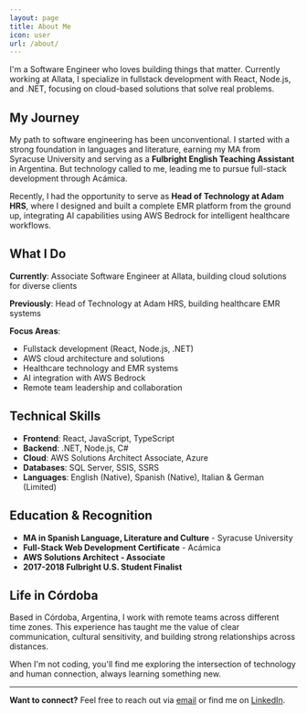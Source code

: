 ```yaml
---
layout: page
title: About Me
icon: user
url: /about/
---
```


I'm a Software Engineer who loves building things that matter. Currently working at Allata, I specialize in fullstack development with React, Node.js, and .NET, focusing on cloud-based solutions that solve real problems.

## <i class="fas fa-route"></i> My Journey

My path to software engineering has been unconventional. I started with a strong foundation in languages and literature, earning my MA from Syracuse University and serving as a **Fulbright English Teaching Assistant** in Argentina. But technology called to me, leading me to pursue full-stack development through Acámica.

Recently, I had the opportunity to serve as **Head of Technology at Adam HRS**, where I designed and built a complete EMR platform from the ground up, integrating AI capabilities using AWS Bedrock for intelligent healthcare workflows.

## <i class="fas fa-laptop-code"></i> What I Do

**Currently**: Associate Software Engineer at Allata, building cloud solutions for diverse clients

**Previously**: Head of Technology at Adam HRS, building healthcare EMR systems

**Focus Areas**:
- <i class="fas fa-code"></i> Fullstack development (React, Node.js, .NET)
- <i class="fas fa-cloud"></i> AWS cloud architecture and solutions
- <i class="fas fa-heart-pulse"></i> Healthcare technology and EMR systems
- <i class="fas fa-brain"></i> AI integration with AWS Bedrock
- <i class="fas fa-users"></i> Remote team leadership and collaboration

## <i class="fas fa-tools"></i> Technical Skills

- **Frontend**: <i class="fab fa-react"></i> React, <i class="fab fa-js"></i> JavaScript, TypeScript
- **Backend**: <i class="fas fa-server"></i> .NET, Node.js, C#
- **Cloud**: <i class="fab fa-aws"></i> AWS Solutions Architect Associate, Azure
- **Databases**: <i class="fas fa-database"></i> SQL Server, SSIS, SSRS
- **Languages**: <i class="fas fa-globe"></i> English (Native), Spanish (Native), Italian & German (Limited)

## <i class="fas fa-graduation-cap"></i> Education & Recognition

- **MA in Spanish Language, Literature and Culture** - Syracuse University
- **Full-Stack Web Development Certificate** - Acámica
- **AWS Solutions Architect - Associate**
- **2017-2018 Fulbright U.S. Student Finalist**

## <i class="fas fa-map-marker-alt"></i> Life in Córdoba

Based in Córdoba, Argentina, I work with remote teams across different time zones. This experience has taught me the value of clear communication, cultural sensitivity, and building strong relationships across distances.

When I'm not coding, you'll find me exploring the intersection of technology and human connection, always learning something new.

---

**Want to connect?** Feel free to reach out via [email](mailto:aj.scheuer2@gmail.com) or find me on [LinkedIn](https://linkedin.com/in/andrewscheuer). 
